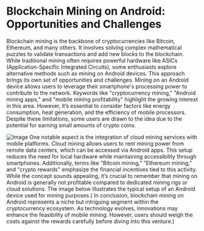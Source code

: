 # Blockchain Mining on Android: Opportunities and Challenges
Blockchain mining is the backbone of cryptocurrencies like Bitcoin, Ethereum, and many others. It involves solving complex mathematical puzzles to validate transactions and add new blocks to the blockchain. While traditional mining often requires powerful hardware like ASICs (Application-Specific Integrated Circuits), some enthusiasts explore alternative methods such as mining on Android devices. This approach brings its own set of opportunities and challenges.
Mining on an Android device allows users to leverage their smartphone's processing power to contribute to the network. Keywords like "cryptocurrency mining," "Android mining apps," and "mobile mining profitability" highlight the growing interest in this area. However, it’s essential to consider factors like energy consumption, heat generation, and the efficiency of mobile processors. Despite these limitations, some users are drawn to the idea due to the potential for earning small amounts of crypto coins.

![Image](https://github.com/user-attachments/assets/d7419ec9-dc67-403f-bf28-8faea5f1f74f)
One notable aspect is the integration of cloud mining services with mobile platforms. Cloud mining allows users to rent mining power from remote data centers, which can be accessed via Android apps. This setup reduces the need for local hardware while maintaining accessibility through smartphones. Additionally, terms like "Bitcoin mining," "Ethereum mining," and "crypto rewards" emphasize the financial incentives tied to this activity.
While the concept sounds appealing, it’s crucial to remember that mining on Android is generally not profitable compared to dedicated mining rigs or cloud solutions. The image below illustrates the typical setup of an Android device used for mining purposes.)
In conclusion, blockchain mining on Android represents a niche but intriguing segment within the cryptocurrency ecosystem. As technology evolves, innovations may enhance the feasibility of mobile mining. However, users should weigh the costs against the rewards carefully before diving into this venture.)
